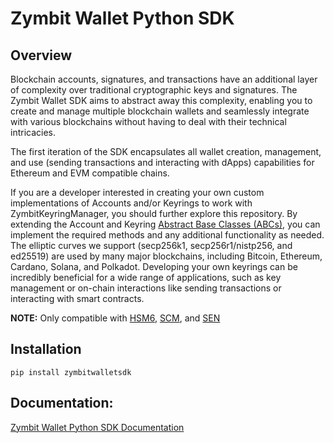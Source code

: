 # Zymbit Wallet Python SDK

## Overview

Blockchain accounts, signatures, and transactions have an additional layer of complexity over traditional cryptographic keys and signatures. The Zymbit Wallet SDK aims to abstract away this complexity, enabling you to create and manage multiple blockchain wallets and seamlessly integrate with various blockchains without having to deal with their technical intricacies. 

The first iteration of the SDK encapsulates all wallet creation, management, and use (sending transactions and interacting with dApps) capabilities for Ethereum and EVM compatible chains.

If you are a developer interested in creating your own custom implementations of Accounts and/or Keyrings to work with ZymbitKeyringManager, you should further explore this repository. By extending the Account and Keyring [Abstract Base Classes (ABCs)](https://docs.python.org/3/library/abc.html), you can implement the required methods and any additional functionality as needed. The elliptic curves we support (secp256k1, secp256r1/nistp256, and ed25519) are used by many major blockchains, including Bitcoin, Ethereum, Cardano, Solana, and Polkadot. Developing your own keyrings can be incredibly beneficial for a wide range of applications, such as key management or on-chain interactions like sending transactions or interacting with smart contracts.

**NOTE:** Only compatible with [HSM6](https://www.zymbit.com/hsm6/), [SCM](https://www.zymbit.com/scm/), and [SEN](https://www.zymbit.com/secure-compute-node/)

## Installation

```
pip install zymbitwalletsdk
```

## Documentation:

[Zymbit Wallet Python SDK Documentation](https://docs.zymbit.com/zymbit-wallet-sdk/zymbit-wallet-sdk-py/)
